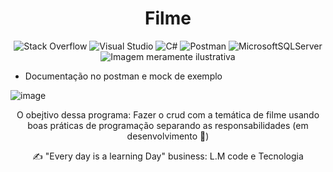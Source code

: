 <h1 align="center"> Filme </h1> 

<div align="center">

![Stack Overflow](https://img.shields.io/badge/-Stackoverflow-FE7A16?style=for-the-badge&logo=stack-overflow&logoColor=white)
![Visual Studio](https://img.shields.io/badge/Visual%20Studio-5C2D91.svg?style=for-the-badge&logo=visual-studio&logoColor=white)
![C#](https://img.shields.io/badge/c%23-%23239120.svg?style=for-the-badge&logo=c-sharp&logoColor=white)
![Postman](https://img.shields.io/badge/Postman-FF6C37?style=for-the-badge&logo=postman&logoColor=white)
![MicrosoftSQLServer](https://img.shields.io/badge/Microsoft%20SQL%20Sever-CC2927?style=for-the-badge&logo=microsoft%20sql%20server&logoColor=white)
![Imagem meramente ilustrativa](https://www.rollingstone.com/wp-content/uploads/2022/10/HorrorMovieList.jpg?w=1600&h=900&crop=1)

</div>

- Documentação no postman e mock de exemplo

![image](https://user-images.githubusercontent.com/83149455/202969338-9c2393db-8cf9-4037-9e49-e0bb780566a2.png)

<div align="center">
O obejtivo dessa programa: Fazer o crud com a temática de filme usando boas práticas de programação separando as responsabilidades 
(em desenvolvimento 👷)

✍ "Every day is a learning Day" business: L.M code e Tecnologia
</div>
